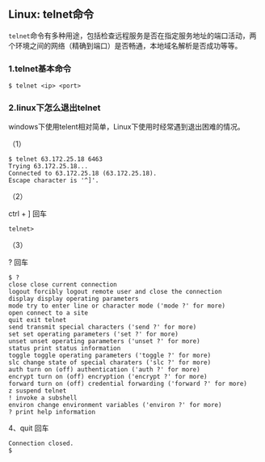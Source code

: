 ## Linux: telnet命令

`telnet`命令有多种用途，包括检查远程服务是否在指定服务地址的端口活动，两个环境之间的网络（精确到端口）是否畅通，本地域名解析是否成功等等。

### 1.telnet基本命令

```shell
$ telnet <ip> <port>
```

### 2.linux下怎么退出telnet

windows下使用telent相对简单，Linux下使用时经常遇到退出困难的情况。

（1）

```shell
$ telnet 63.172.25.18 6463
Trying 63.172.25.18...
Connected to 63.172.25.18 (63.172.25.18).
Escape character is '^]'.
```

（2）

ctrl + ] 回车

```shell
telnet> 
```

（3）

? 回车

```shell
$ ?
close close current connection
logout forcibly logout remote user and close the connection
display display operating parameters
mode try to enter line or character mode ('mode ?' for more)
open connect to a site
quit exit telnet
send transmit special characters ('send ?' for more)
set set operating parameters ('set ?' for more)
unset unset operating parameters ('unset ?' for more)
status print status information
toggle toggle operating parameters ('toggle ?' for more)
slc change state of special charaters ('slc ?' for more)
auth turn on (off) authentication ('auth ?' for more)
encrypt turn on (off) encryption ('encrypt ?' for more)
forward turn on (off) credential forwarding ('forward ?' for more)
z suspend telnet
! invoke a subshell
environ change environment variables ('environ ?' for more)
? print help information
 ```

4、quit 回车

```shell
Connection closed.
$ 
```